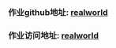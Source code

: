 ### 作业github地址: [realworld](https://github.com/yict/realworld)
### 作业访问地址: [realworld](http://122.51.162.206:3000/)